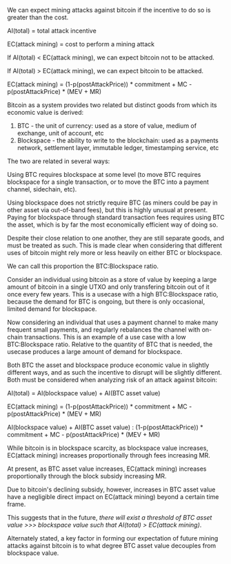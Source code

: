 We can expect mining attacks against bitcoin if the incentive to do so is greater than the cost.

AI(total) = total attack incentive

EC(attack mining) = cost to perform a mining attack

If AI(total) < EC(attack mining), we can expect bitcoin not to be attacked.

If AI(total) > EC(attack mining), we can expect bitcoin to be attacked.

EC(attack mining) = (1-p(postAttackPrice)) * commitment + MC - p(postAttackPrice) * (MEV + MR) 

Bitcoin as a system provides two related but distinct goods from which its economic value is derived:

1. BTC - the unit of currency: used as a store of value, medium of exchange, unit of account, etc
2. Blockspace - the ability to write to the blockchain: used as a payments network, settlement layer, immutable ledger, timestamping service, etc

The two are related in several ways:

Using BTC requires blockspace at some level (to move BTC requires blockspace for a single transaction, or to move the BTC into a payment channel, sidechain, etc).

Using blockspace does not strictly require BTC (as miners could be pay in other asset via out-of-band fees), but this is highly unusual at present. Paying for blockspace through standard transaction fees requires using BTC the asset, which is by far the most economically efficient way of doing so.

Despite their close relation to one another, they are still separate goods, and must be treated as such. This is made clear when considering that different uses of bitcoin might rely more or less heavily on either BTC or blockspace.

We can call this proportion the BTC:Blockspace ratio.

Consider an individual using bitcoin as a store of value by keeping a large amount of bitcoin in a single UTXO and only transfering bitcoin out of it once every few years. This is a usecase with a high BTC:Blockspace ratio, because the demand for BTC is ongoing, but there is only occasional, limited demand for blockspace.

Now considering an individual that uses a payment channel to make many frequent small payments, and regularly rebalances the channel with on-chain transactions. This is an example of a use case with a low BTC:Blockspace ratio. Relative to the quantity of BTC that is needed, the usecase produces a large amount of demand for blockspace.

Both BTC the asset and blockspace produce economic value in slightly different ways, and as such the incentive to disrupt will be slightly different. Both must be considered when analyzing risk of an attack against bitcoin:

AI(total) = AI(blockspace value) + AI(BTC asset value)

EC(attack mining) = (1-p(postAttackPrice)) * commitment + MC - p(postAttackPrice) * (MEV + MR) 

AI(blockspace value) + AI(BTC asset value) : (1-p(postAttackPrice)) * commitment + MC - p(postAttackPrice) * (MEV + MR)

While bitcoin is in blockspace scarcity, as blockspace value increases, EC(attack mining) increases proportionally through fees increasing MR.

At present, as BTC asset value increases, EC(attack mining) increases proportionally through the block subsidy increasing MR.

Due to bitcoin's declining subsidy, however, increases in BTC asset value have a negligible direct impact on EC(attack mining) beyond a certain time frame.

This suggests that in the future, _there will exist a threshold of BTC asset value >>> blockspace value such that AI(total) > EC(attack mining)_.

Alternately stated, a key factor in forming our expectation of future mining attacks against bitcoin is to what degree BTC asset value decouples from blockspace value.

